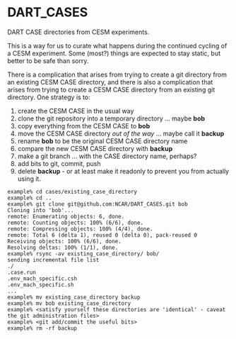 # DART_CASES
DART CASE directories from CESM experiments.

This is a way for us to curate what happens during the continued cycling of a CESM experiment.
Some (most?) things are expected to stay static, but better to be safe than sorry.

There is a complication that arises from trying to create a git directory
from an existing CESM CASE directory, and there is also a complication that
arises from trying to create a CESM CASE directory from an existing git directory.
One strategy is to:

1. create the CESM CASE in the usual way
2. clone the git repository into a temporary directory ... maybe **bob**
3. copy everything from the CESM CASE to **bob**
4. move the CESM CASE directory _out of the way_  ... maybe call it **backup**
5. rename **bob** to be the original CESM CASE directory name
6. compare the new CESM CASE directory with **backup**
7. make a git branch ... with the CASE directory name, perhaps?
8. add bits to git, commit, push 
9. delete **backup** - or at least make it readonly to prevent you from actually using it.

```
example% cd cases/existing_case_directory
example% cd ..
example% git clone git@github.com:NCAR/DART_CASES.git bob
Cloning into 'bob'...
remote: Enumerating objects: 6, done.
remote: Counting objects: 100% (6/6), done.
remote: Compressing objects: 100% (4/4), done.
remote: Total 6 (delta 1), reused 0 (delta 0), pack-reused 0
Receiving objects: 100% (6/6), done.
Resolving deltas: 100% (1/1), done.
example% rsync -av existing_case_directory/ bob/
sending incremental file list
./
.case.run
.env_mach_specific.csh
.env_mach_specific.sh
...
example% mv existing_case_directory backup
example% mv bob existing_case_directory
example% <satisfy yourself these directories are 'identical' - caveat the git administration files>
example% <git add/commit the useful bits>
example% rm -rf backup
```
